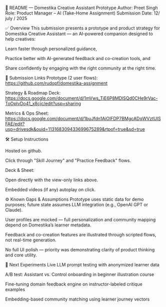 

📄 README — Domestika Creative Assistant Prototype
Author: Preet Singh
Role: Product Manager – AI (Take-Home Assignment)
Submission Date: 12/ july / 2025

✅ Overview
This submission presents a prototype and product strategy for Domestika Creative Assistant — an AI-powered companion designed to help creatives:

Learn faster through personalized guidance,

Practice better with AI-generated feedback and co-creation tools, and

Share confidently by engaging with the right community at the right time.

🔗 Submission Links
Prototype (2 user flows): https://github.com/rudopf/domestika-assignment

Strategy & Roadmap Deck: https://docs.google.com/document/d/1mVws_TiE6P8MDlSQd0CHe9rVac-ToOpIvDo41_x8cjc/edit?usp=sharing

Metrics & Ops Sheet: https://docs.google.com/document/d/1buJfdn1AiOIFDP7BMgcADqWVztUISFAE/edit?usp=drivesdk&ouid=113168309433699675289&rtpof=true&sd=true

🛠 Setup Instructions

Hosted on github.

Click through "Skill Journey" and "Practice Feedback" flows.

Deck & Sheet:

Open directly with the view-only links above.

Embedded videos (if any) autoplay on click.

⚙️ Known Gaps & Assumptions
Prototype uses static data for demo purposes; future state assumes LLM integration (e.g., OpenAI GPT or Claude).

User profiles are mocked — full personalization and community mapping depend on Domestika’s learner metadata.

Feedback and co-creation features are illustrated through scripted flows, not real-time generation.

No full UI polish — priority was demonstrating clarity of product thinking and core utility.

🔭 Next Experiments
Live LLM prompt testing with anonymized learner data

A/B test: Assistant vs. Control onboarding in beginner illustration course

Fine-tuning domain feedback engine on instructor-labeled critique examples

Embedding-based community matching using learner journey vectors
